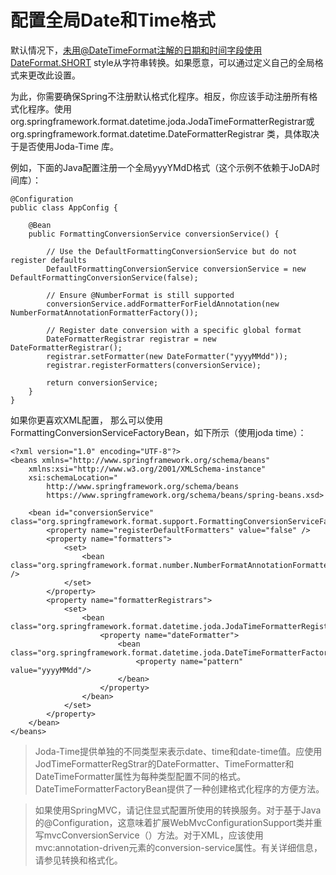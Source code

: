 # 配置全局Date和Time格式

默认情况下，未用@DateTimeFormat注解的日期和时间字段使用DateFormat.SHORT style从字符串转换。如果愿意，可以通过定义自己的全局格式来更改此设置。

为此，你需要确保Spring不注册默认格式化程序。相反，你应该手动注册所有格式化程序。使用org.springframework.format.datetime.joda.JodaTimeFormatterRegistrar或org.springframework.format.datetime.DateFormatterRegistrar 类，具体取决于是否使用Joda-Time 库。

例如，下面的Java配置注册一个全局yyyYMdD格式（这个示例不依赖于JoDA时间库）：

~~~
@Configuration
public class AppConfig {

    @Bean
    public FormattingConversionService conversionService() {

        // Use the DefaultFormattingConversionService but do not register defaults
        DefaultFormattingConversionService conversionService = new DefaultFormattingConversionService(false);

        // Ensure @NumberFormat is still supported
        conversionService.addFormatterForFieldAnnotation(new NumberFormatAnnotationFormatterFactory());

        // Register date conversion with a specific global format
        DateFormatterRegistrar registrar = new DateFormatterRegistrar();
        registrar.setFormatter(new DateFormatter("yyyyMMdd"));
        registrar.registerFormatters(conversionService);

        return conversionService;
    }
}
~~~

如果你更喜欢XML配置， 那么可以使用FormattingConversionServiceFactoryBean，如下所示（使用joda time）：
~~~
<?xml version="1.0" encoding="UTF-8"?>
<beans xmlns="http://www.springframework.org/schema/beans"
    xmlns:xsi="http://www.w3.org/2001/XMLSchema-instance"
    xsi:schemaLocation="
        http://www.springframework.org/schema/beans
        https://www.springframework.org/schema/beans/spring-beans.xsd>

    <bean id="conversionService" class="org.springframework.format.support.FormattingConversionServiceFactoryBean">
        <property name="registerDefaultFormatters" value="false" />
        <property name="formatters">
            <set>
                <bean class="org.springframework.format.number.NumberFormatAnnotationFormatterFactory" />
            </set>
        </property>
        <property name="formatterRegistrars">
            <set>
                <bean class="org.springframework.format.datetime.joda.JodaTimeFormatterRegistrar">
                    <property name="dateFormatter">
                        <bean class="org.springframework.format.datetime.joda.DateTimeFormatterFactoryBean">
                            <property name="pattern" value="yyyyMMdd"/>
                        </bean>
                    </property>
                </bean>
            </set>
        </property>
    </bean>
</beans>
~~~

> Joda-Time提供单独的不同类型来表示date、time和date-time值。应使用JodTimeFormatterRegStrar的DateFormatter、TimeFormatter和DateTimeFormatter属性为每种类型配置不同的格式。DateTimeFormatterFactoryBean提供了一种创建格式化程序的方便方法。

>如果使用SpringMVC，请记住显式配置所使用的转换服务。对于基于Java的@Configuration，这意味着扩展WebMvcConfigurationSupport类并重写mvcConversionService（）方法。对于XML，应该使用mvc:annotation-driven元素的conversion-service属性。有关详细信息，请参见转换和格式化。

